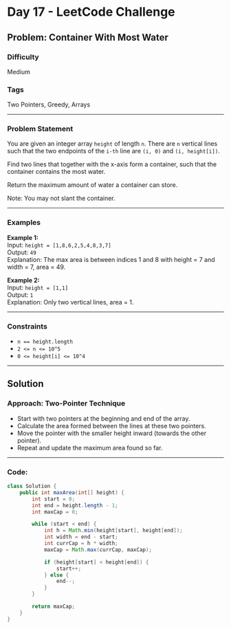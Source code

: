 # Day 17 - LeetCode Challenge

## Problem: Container With Most Water

### Difficulty
Medium

### Tags
Two Pointers, Greedy, Arrays

---

### Problem Statement

You are given an integer array `height` of length `n`. There are `n` vertical lines such that the two endpoints of the `i-th` line are `(i, 0)` and `(i, height[i])`.

Find two lines that together with the x-axis form a container, such that the container contains the most water.

Return the maximum amount of water a container can store.

Note: You may not slant the container.

---

### Examples

**Example 1:**  
Input: `height = [1,8,6,2,5,4,8,3,7]`  
Output: `49`  
Explanation: The max area is between indices 1 and 8 with height = 7 and width = 7, area = 49.

**Example 2:**  
Input: `height = [1,1]`  
Output: `1`  
Explanation: Only two vertical lines, area = 1.

---

### Constraints

- `n == height.length`
- `2 <= n <= 10^5`
- `0 <= height[i] <= 10^4`

---

## Solution

### Approach: Two-Pointer Technique

- Start with two pointers at the beginning and end of the array.
- Calculate the area formed between the lines at these two pointers.
- Move the pointer with the smaller height inward (towards the other pointer).
- Repeat and update the maximum area found so far.

---

### Code:

```java
class Solution {
    public int maxArea(int[] height) {
        int start = 0;
        int end = height.length - 1;
        int maxCap = 0;

        while (start < end) {
            int h = Math.min(height[start], height[end]);
            int width = end - start;
            int currCap = h * width;
            maxCap = Math.max(currCap, maxCap);

            if (height[start] < height[end]) {
                start++;
            } else {
                end--;
            }
        }

        return maxCap;
    }
}